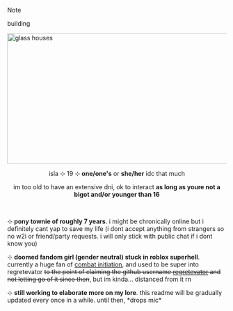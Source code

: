 > [!NOTE]
> building
<img src="https://static.miraheze.org/combatinitiationwiki/6/68/GLASSHOUSESACT3.png" alt="glass houses" style="width:1200px;height:300px">

<p align="center">isla ⊹ 19 ⊹ <b>one/one's</b> or <b>she/her</b> idc that much</p>
<p align="center">im too old to have an extensive dni, ok to interact <b>as long as youre not a bigot and/or younger than 16</b></p>
<br>
<p>⊹ <b>pony townie of roughly 7 years</b>. i might be chronically online but i definitely cant yap to save my life (i dont accept anything from strangers so no w2i or friend/party requests. i will only stick with public chat if i dont know you)</p>
<p>⊹ <b>doomed fandom girl (gender neutral) stuck in roblox superhell</b>. currently a huge fan of <a href="https://www.roblox.com/games/13559635034/Combat-Initiation">combat initiation</a>, and used to be super into regretevator <s>to the point of claiming the github username <a href="https://github.com/regretevator">regretevator</a> and not letting go of it since then</s>, but im kinda... distanced from it rn</p>
<p>⊹ <b>still working to elaborate more on my lore</b>. this readme will be gradually updated every once in a while. until then, *drops mic*</p>

